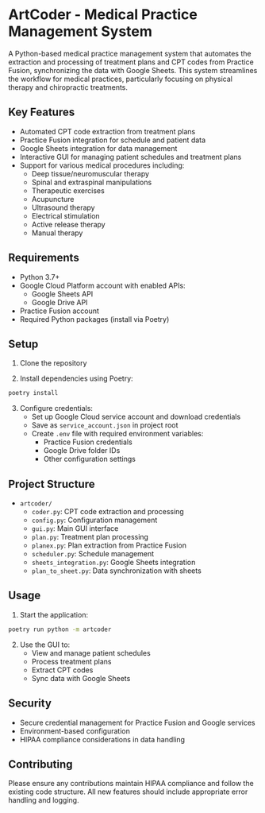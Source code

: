 # ArtCoder - Medical Practice Management System

A Python-based medical practice management system that automates the extraction and processing of treatment plans and CPT codes from Practice Fusion, synchronizing the data with Google Sheets. This system streamlines the workflow for medical practices, particularly focusing on physical therapy and chiropractic treatments.

## Key Features

- Automated CPT code extraction from treatment plans
- Practice Fusion integration for schedule and patient data
- Google Sheets integration for data management
- Interactive GUI for managing patient schedules and treatment plans
- Support for various medical procedures including:
  - Deep tissue/neuromuscular therapy
  - Spinal and extraspinal manipulations
  - Therapeutic exercises
  - Acupuncture
  - Ultrasound therapy
  - Electrical stimulation
  - Active release therapy
  - Manual therapy

## Requirements

- Python 3.7+
- Google Cloud Platform account with enabled APIs:
  - Google Sheets API
  - Google Drive API
- Practice Fusion account
- Required Python packages (install via Poetry)

## Setup

1. Clone the repository

2. Install dependencies using Poetry:
```bash
poetry install
```

3. Configure credentials:
   - Set up Google Cloud service account and download credentials
   - Save as `service_account.json` in project root
   - Create `.env` file with required environment variables:
     - Practice Fusion credentials
     - Google Drive folder IDs
     - Other configuration settings

## Project Structure

- `artcoder/`
  - `coder.py`: CPT code extraction and processing
  - `config.py`: Configuration management
  - `gui.py`: Main GUI interface
  - `plan.py`: Treatment plan processing
  - `planex.py`: Plan extraction from Practice Fusion
  - `scheduler.py`: Schedule management
  - `sheets_integration.py`: Google Sheets integration
  - `plan_to_sheet.py`: Data synchronization with sheets

## Usage

1. Start the application:
```bash
poetry run python -m artcoder
```

2. Use the GUI to:
   - View and manage patient schedules
   - Process treatment plans
   - Extract CPT codes
   - Sync data with Google Sheets

## Security

- Secure credential management for Practice Fusion and Google services
- Environment-based configuration
- HIPAA compliance considerations in data handling

## Contributing

Please ensure any contributions maintain HIPAA compliance and follow the existing code structure. All new features should include appropriate error handling and logging.
